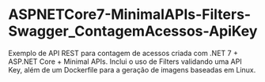 # ASPNETCore7-MinimalAPIs-Filters-Swagger_ContagemAcessos-ApiKey
Exemplo de API REST para contagem de acessos criada com .NET 7 + ASP.NET Core + Minimal APIs. Inclui o uso de Filters validando uma API Key, além de um Dockerfile para a geração de imagens baseadas em Linux.
